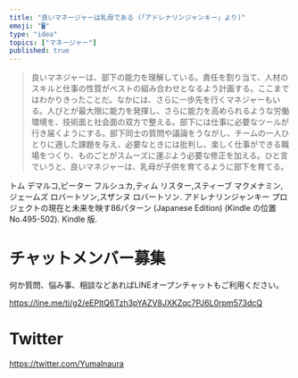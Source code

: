 ```yaml
---
title: "良いマネージャーは乳母である (「アドレナリンジャンキー」より)"
emoji: "🖥"
type: "idea"
topics: ["マネージャー"]
published: true
---
```


>良いマネジャーは、部下の能力を理解している。責任を割り当て、人材のスキルと仕事の性質がベストの組み合わせとなるよう計画する。ここまではわかりきったことだ。なかには、さらに一歩先を行くマネジャーもいる。人びとが最大限に能力を発揮し、さらに能力を高められるような労働環境を、技術面と社会面の双方で整える。部下には仕事に必要なツールが行き届くようにする。部下同士の質問や議論をうながし、チームの一人ひとりに適した課題を与え、必要なときには批判し、楽しく仕事ができる職場をつくり、ものごとがスムーズに運ぶよう必要な修正を加える。ひと言でいうと、良いマネジャーは、乳母が子供を育てるように部下を育てる。

トム デマルコ,ピーター フルシュカ,ティム リスター,スティーブ マクメナミン,ジェームズ ロバートソン,スザンヌ ロバートソン. アドレナリンジャンキー プロジェクトの現在と未来を映す86パターン (Japanese Edition) (Kindle の位置No.495-502). Kindle 版. 

<!-- Update From Qiita API -->

# チャットメンバー募集


何か質問、悩み事、相談などあればLINEオープンチャットもご利用ください。

https://line.me/ti/g2/eEPltQ6Tzh3pYAZV8JXKZqc7PJ6L0rpm573dcQ


# Twitter

https://twitter.com/YumaInaura

<!-- Update From Qiita API -->

